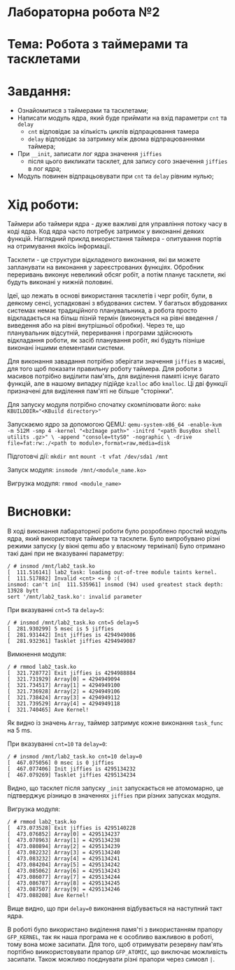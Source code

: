 
Лабораторна робота №2
====
Тема: Робота з таймерами та тасклетами
====
Завдання:
===
  - Ознайомитися з таймерами та тасклетами;
  - Написати модуль ядра, який буде приймати на вхід параметри `cnt` та `delay`
    - `cnt` відповідає за кількість циклів відпрацювання тамера
    - `delay` відповідає за затримку між двома відпрацюваннями таймера;
  - При `__init`, записати лог ядра значення `jiffies`
    - після цього викликати тасклет, для запису сого знаечення `jiffies` в лог ядра;
  - Модуль повинен відпрацьовувати при `cnt` та `delay` рівним нулью;    

Хід роботи:
====

Таймери або таймери ядра - дуже важливі для управління потоку часу в коді ядра. Код ядра часто потребує затримок у виконанні деяких функцій.
Наглядний приклд використання таймера - опитування портів на отримування якоїсь інформації. 

Тасклети - це структури відкладеного виконання, які ви можете запланувати на виконання у зареєстрованих функціях.
Обробник переривань виконує невеликий обсяг робіт, а потім планує тасклети, які будуть виконані у нижній половині.

Ідеї, що лежать в основі використання тасклетів і черг робіт, були, в деякому сенсі, успадковані з вбудованих систем. 
У багатьох вбудованих системах немає традиційного планувальника, а робота просто відкладається на більш пізній термін (виконується на рівні введення / виведення або на рівні внутрішньої обробки). 
Через те, що планувальник відсутній, переривання і програми здійснюють відкладання роботи, як засіб планування робіт, які будуть пізніше виконані іншими елементами системи. 

Для виконання завадання потрібно зберігати значення `jiffies` в масиві, для того щоб показати правильну роботу таймера.
Для роботи з масивов потрібно виділити пам'ять, для виділення памяті існує багато функцій, але в нашому випадку підійде `kzalloc` або `kmalloc`.
Ці дві функції призначені для виділення пам'яті не більше "сторінки". 

Для запуску модуля потрібно спочатку скомпілювати його:
`make KBUILDDIR="<KBuild directory>"`

Запускаємо ядро за допомогою QEMU:
`qemu-system-x86_64 -enable-kvm -m 512M -smp 4 -kernel "<bzImage path>" -initrd "<path BusyBox shell utilits .gz>" \
                    -append "console=ttyS0" -nographic \
                    -drive file=fat:rw:./<path to module>,format=raw,media=disk`
                    
Підготовчі дії:
`mkdir mnt`
`mount -t vfat /dev/sda1 /mnt`

Запуск модуля:
`insmode /mnt/<module_name.ko>`

Вигрузка модуля:
`rmmod <module_name>`

Висновки:
===

В ході виконання лабараторної роботи було розроблено простий модуль ядра, який використовує таймери та тасклети. Було випробувано різні режими запуску (у вікні qemu або у власному терміналі)
Було отримано такі дані при не вказуванні параметру:

```
/ # insmod /mnt/lab2_task.ko
[  111.516141] lab2_task: loading out-of-tree module taints kernel.
[  111.517882] Invalid <cnt> <= 0 :(
insmod: can't in[  111.535961] insmod (94) used greatest stack depth: 13928 bytt
sert '/mnt/lab2_task.ko': invalid parameter
```


При вказуванні `cnt=5` та `delay=5`:

```
/ # insmod /mnt/lab2_task.ko cnt=5 delay=5
[  281.930299] 5 msec is 5 jiffies
[  281.931442] Init jiffies is 4294949086
[  281.932361] Tasklet jiffies 4294949087
```

Вимкнення модуля:

```
/ # rmmod lab2_task.ko
[  321.728772] Exit jiffies is 4294988884
[  321.731929] Array[0] = 4294949094
[  321.734517] Array[1] = 4294949100
[  321.736928] Array[2] = 4294949106
[  321.738424] Array[3] = 4294949112
[  321.739529] Array[4] = 4294949118
[  321.740465] Ave Kernel!
```

Як видно із значень `Array`, таймер затримує кожне виконання `task_func` на 5 ms. 

При вказуванні `cnt=10` та `delay=0`:

```
/ # insmod /mnt/lab2_task.ko cnt=10 delay=0
[  467.075056] 0 msec is 0 jiffies
[  467.077406] Init jiffies is 4295134232
[  467.079269] Tasklet jiffies 4295134234

```
Видно, що тасклет після запуску `_init` запускається не атомомарно, це підтверджує різницю в значеннях `jiffies` при різних запусках модуля.

Вигрузка модуля: 

```
/ # rmmod lab2_task.ko
[  473.073528] Exit jiffies is 4295140228
[  473.076852] Array[0] = 4295134237
[  473.078963] Array[1] = 4295134238
[  473.080894] Array[2] = 4295134239
[  473.082232] Array[3] = 4295134240
[  473.083232] Array[4] = 4295134241
[  473.084204] Array[5] = 4295134242
[  473.085062] Array[6] = 4295134243
[  473.086077] Array[7] = 4295134244
[  473.086787] Array[8] = 4295134245
[  473.087507] Array[9] = 4295134246
[  473.088208] Ave Kernel!
```

Вище видно, що при `delay=0` виконання відбувається на наступний такт ядра.

В роботі було використано виділення памя'ті з використанням прапору `GFP_KERNEL`, так як наша програма не  є особливо важливою в роботі, тому вона може засипати. 
Для того, щоб отримувати резервну пам'ять портібно виикористовувати прапор `GFP_ATOMIC`, що виключає можливість засипати. Також можливо поєднувати різні прапори через симовл `|`.

